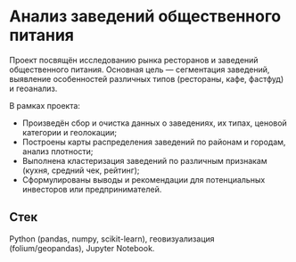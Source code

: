 # Анализ заведений общественного питания

Проект посвящён исследованию рынка ресторанов и заведений общественного питания. Основная цель — сегментация заведений, выявление особенностей различных типов (рестораны, кафе, фастфуд) и геоанализ.

В рамках проекта:
- Произведён сбор и очистка данных о заведениях, их типах, ценовой категории и геолокации;
- Построены карты распределения заведений по районам и городам, анализ плотности;
- Выполнена кластеризация заведений по различным признакам (кухня, средний чек, рейтинг);
- Сформулированы выводы и рекомендации для потенциальных инвесторов или предпринимателей.

## Стек
Python (pandas, numpy, scikit-learn), геовизуализация (folium/geopandas), Jupyter Notebook.
